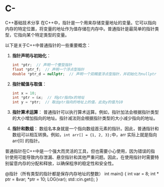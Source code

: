 # C-
C++基础技术分享
在C++中，指针是一个用来存储变量地址的变量。它可以指向内存的特定位置，将变量的地址作为值存储在内存中。普通指针是最简单的指针类型，它指向某个特定类型的变量。

以下是关于C++中普通指针的一些重要概念：

1. **指针声明与初始化**：
   ```cpp
   int *ptr;  // 声明一个整型指针
   float *ptr_f;  // 声明一个浮点型指针
   double *ptr_d = nullptr;  // 声明一个双精度浮点型指针，并初始化为nullptr
   ```

2. **指针赋值与取值**：
   ```cpp
   int x = 10;
   int *ptr = &x;  // 将ptr指向x的地址
   int y = *ptr;  // 取出ptr指向的地址上的值，此处y的值为10
   ```

3. **指针算术运算**：
   普通指针可以执行算术运算。例如，指针加法会根据指针类型的大小增加指向的地址。指针减法则会根据指针类型的大小减少指向的地址。

4. **指针和数组**：
   数组名本身就是一个指向数组首元素的指针。因此，普通指针和数组可以相互转换。例如，`int arr[] = {1, 2, 3};`中，arr 实际上就是指向 arr[0] 的指针。

普通指针在C++中是一个强大而灵活的工具，但也需要小心使用，因为错误的指针使用可能导致内存泄漏、悬空指针和其他严重问题。因此，在使用指针时需要特别留意内存的分配和释放，以确保程序的稳定性和安全性。

@指针（所有类型的指针都是保存内存地址的整数）
int main() {
	int var = 8;
	int * ptr = &var;
	*ptr = 10;
	LOG(var);
	std::cin.get();
}
